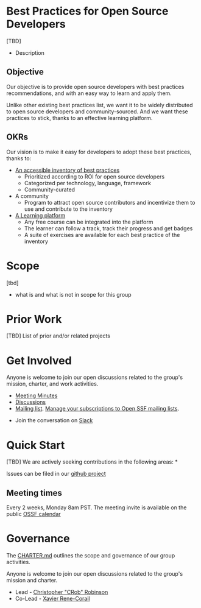 # Best Practices for Open Source Developers
[TBD]
- Description

## Objective
Our objective is to provide open source developers with best practices recommendations, and with an easy way to learn and apply them.

Unlike other existing best practices list, we want it to be widely distributed to open source developers and community-sourced. And we want these practices to stick, thanks to an effective learning platform.

## OKRs
Our vision is to make it easy for developers to adopt these best practices, thanks to:
- [An accessible inventory of best practices](docs/inventory.md)
  - Prioritized according to ROI for open source developers
  - Categorized per technology, language, framework
  - Community-curated
- A community
  - Program to attract open source contributors and incentivize them to
    use and contribute to the inventory
- [A Learning platform](docs/learning-platform.md)
  - Any free course can be integrated into the platform
  - The learner can follow a track, track their progress and get badges
  - A suite of exercises are available for each best practice of the
    inventory

# Scope
[tbd]
- what is and what is not in scope for this group

# Prior Work
[TBD]
List of prior and/or related projects

# Get Involved
Anyone is welcome to join our open discussions related to the group's mission, charter, and work activities.
* [Meeting Minutes](./meeting-minutes.md)
* [Discussions](https://github.com/ossf/wg-best-practices-os-developers/discussions)
* [Mailing list](https://lists.openssf.org/g/openssf-wg-best-practices). [Manage your subscriptions to Open SSF mailing lists](https://lists.openssf.org/g/main/subgroups).
- Join the conversation on [Slack](https://openssf.slack.com/archives/C01AHCRP8BT)


# Quick Start
[TBD]
We are actively seeking contributions in the following areas:
* 

Issues can be filed in our [github project](https://github.com/ossf/wg-best-practices-oss-developers/issues)
 
## Meeting times
Every 2 weeks, Monday 8am PST. The meeting invite is available on the public [OSSF calendar](https://calendar.google.com/calendar?cid=czYzdm9lZmhwNWk5cGZsdGI1cTY3bmdwZXNAZ3JvdXAuY2FsZW5kYXIuZ29vZ2xlLmNvbQ)



# Governance
The [CHARTER.md](CHARTER.md) outlines the scope and governance of our group activities.

Anyone is welcome to join our open discussions related to the group's mission and charter.

* Lead - [Christopher "CRob" Robinson](https://github.com/RedHatCRob)
* Co-Lead - [Xavier Rene-Corail](https://github.com/xcorail)




